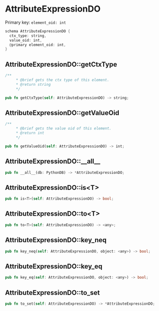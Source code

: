 # AttributeExpressionDO

Primary key: `element_oid: int`

```rust
schema AttributeExpressionDO {
  ctx_type: string,
  value_oid: int,
  @primary element_oid: int,
}
```
## AttributeExpressionDO::getCtxType

```rust
/**
     * @brief gets the ctx type of this element.
     * @return string
     */
```
```rust
pub fn getCtxType(self: AttributeExpressionDO) -> string;
```
## AttributeExpressionDO::getValueOid

```rust
/**
     * @brief gets the value oid of this element.
     * @return int
     */
```
```rust
pub fn getValueOid(self: AttributeExpressionDO) -> int;
```
## AttributeExpressionDO::\_\_all\_\_

```rust
pub fn __all__(db: PythonDB) -> *AttributeExpressionDO;
```
## AttributeExpressionDO::is\<T\>

```rust
pub fn is<T>(self: AttributeExpressionDO) -> bool;
```
## AttributeExpressionDO::to\<T\>

```rust
pub fn to<T>(self: AttributeExpressionDO) -> <any>;
```
## AttributeExpressionDO::key\_neq

```rust
pub fn key_neq(self: AttributeExpressionDO, object: <any>) -> bool;
```
## AttributeExpressionDO::key\_eq

```rust
pub fn key_eq(self: AttributeExpressionDO, object: <any>) -> bool;
```
## AttributeExpressionDO::to\_set

```rust
pub fn to_set(self: AttributeExpressionDO) -> *AttributeExpressionDO;
```
